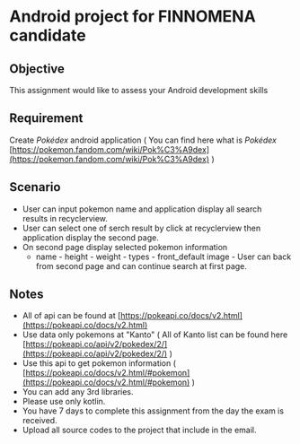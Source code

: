 # Android project for FINNOMENA candidate

## Objective
This assignment would like to assess your Android development skills

## Requirement
Create *Pokédex* android application ( You can find here what is *Pokédex* [https://pokemon.fandom.com/wiki/Pok%C3%A9dex](https://pokemon.fandom.com/wiki/Pok%C3%A9dex) )

## Scenario 

 - User can input pokemon name and application display all search   
   results in recyclerview.
  -  User can select one of serch result by click at recyclerview then application display the second page.
   - On second page display selected pokemon information
      	- name
      	 - height
       	 - weight
      	 - types
      	 - front_default image
    - User can back from second page and can continue search at first page.

## Notes
* All of api can be found at [https://pokeapi.co/docs/v2.html](https://pokeapi.co/docs/v2.html)
* Use data only pokemons at "Kanto"  ( All of Kanto
 list can be found here [https://pokeapi.co/api/v2/pokedex/2/](https://pokeapi.co/api/v2/pokedex/2/) )
* Use this api to get pokemon information ( [https://pokeapi.co/docs/v2.html/#pokemon](https://pokeapi.co/docs/v2.html/#pokemon) )
* You can add any 3rd libraries.
* Please use only kotlin.
* You have 7 days to complete this assignment from the day the exam is received. 
* Upload all source codes to the project that include in the email.
